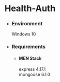 # Health-Auth

- ### Environment
  Windows 10

- ### Requirements
  - #### MEN Stack
    express 4.17.1 <br>
    mongoose 6.1.0 <br>
    
